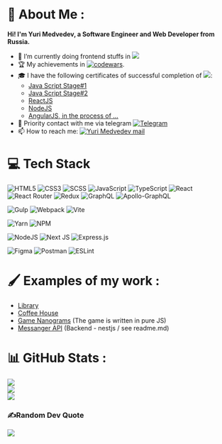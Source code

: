 # 💫 About Me :
**Hi! I'm Yuri Medvedev, a Software Engineer and Web Developer from Russia.**

- 👷 I’m currently doing frontend stuffs in [![](https://img.shields.io/badge/freelance-8A2BE2)](https://kwork.ru/user/medvedevyuri)
- 🏆 My achievements in [![codewars](https://www.codewars.com/users/yuranius-1983/badges/small)](https://www.codewars.com/users/yuranius-1983).
- 🎓 I have the following certificates of successful completion of [![](https://img.shields.io/badge/The_Rolling_Scopes_School-fdd835)](https://rollingscopes.com/):
    - <a href="https://app.rs.school/certificate/k8yvh1j6" target="_blank">Java Script Stage#1</a>
    - <a href="https://app.rs.school/certificate/xquelfg1" target="_blank">Java Script Stage#2</a>
    - <a href="https://app.rs.school/certificate/1vexy44m" target="_blank">ReactJS</a>
    - <a href="https://app.rs.school/certificate/2l66c72v" target="_blank">NodeJS</a>
    - <a href="https://wearecommunity.io/events/rs-angular-2024q3" target="_blank">AngularJS, in the process of ...</a>
- 📝 Priority contact with me via telegram [![Telegram](https://img.shields.io/badge/-Telegram-090909?logo=telegram&logoColor=27A0D9)](https://t.me/Medvedev_ya)
- 📫 How to reach me: <a href="mailto:web.js.master@gmail.com" alt="Yuri Medvedev mail">
  <img src="https://img.shields.io/badge/web.js.master@gmail.com-black?logo=gmail" title="Go To mail" alt="Yuri Medvedev mail"/>
</a>


# 💻 Tech Stack
![HTML5](https://img.shields.io/badge/html5-%23E34F26.svg?style=flat&logo=html5&logoColor=white) 
![CSS3](https://img.shields.io/badge/css3-%231572B6.svg?style=flat&logo=css3&logoColor=white) 
![SCSS](https://img.shields.io/badge/SCSS-hotpink.svg?logo=SASS&logoColor=white) 
![JavaScript](https://img.shields.io/badge/javascript-%23323330.svg?style=flat&logo=javascript&logoColor=%23F7DF1E) 
![TypeScript](https://img.shields.io/badge/typescript-%23007ACC.svg?style=flat&logo=typescript&logoColor=white) 
![React](https://img.shields.io/badge/react-%2320232a.svg?style=flat&logo=react&logoColor=%2361DAFB) 
![React Router](https://img.shields.io/badge/React_Router-CA4245?style=flat&logo=react-router&logoColor=white) 
![Redux](https://img.shields.io/badge/redux-%23593d88.svg?style=flat&logo=redux&logoColor=white) 
![GraphQL](https://img.shields.io/badge/-GraphQL-E10098?logo=graphql&logoColor=white)
![Apollo-GraphQL](https://img.shields.io/badge/-ApolloGraphQL-311C87?style=flat&logo=apollo-graphql) 

![Gulp](https://img.shields.io/badge/GULP-%23CF4647.svg?style=flat&logo=gulp&logoColor=white) 
![Webpack](https://img.shields.io/badge/webpack-%238DD6F9.svg?style=flat&logo=webpack&logoColor=black) 
![Vite](https://img.shields.io/badge/vite-%23646CFF.svg?logo=vite&logoColor=white)

![Yarn](https://img.shields.io/badge/yarn-%232C8EBB.svg?style=flat&logo=yarn&logoColor=white) 
![NPM](https://img.shields.io/badge/NPM-%23CB3837.svg?logo=npm&logoColor=white)

![NodeJS](https://img.shields.io/badge/node.js-6DA55F?style=flat&logo=node.js&logoColor=white)
![Next JS](https://img.shields.io/badge/Next-black?logo=next.js&logoColor=white)
![Express.js](https://img.shields.io/badge/express.js-%23404d59.svg?logo=express&logoColor=%2361DAFB)

![Figma](https://img.shields.io/badge/figma-%23F24E1E.svg?style=flat&logo=figma&logoColor=white)
![Postman](https://img.shields.io/badge/Postman-FF6C37?style=flat&logo=postman&logoColor=white)
![ESLint](https://img.shields.io/badge/ESLint-4B3263?style=flat&logo=eslint&logoColor=white)

# 🖌 Examples of my work :
- [Library](https://bearury.github.io/library/)
- [Coffee House](https://bearury.github.io/coffee-house/)
- [Game Nanograms](https://bearury.github.io/nanograms/) (The game is written in pure JS)
- [Messanger API](https://github.com/webjsmaster/nestjs-websocket) (Backend - nestjs / see readme.md)

# 📊 GitHub Stats :
![](https://github-readme-stats.vercel.app/api?username=bearury&theme=vue-dark&hide_border=false&include_all_commits=false&count_private=false)<br/>
![](https://github-readme-streak-stats.herokuapp.com/?user=bearury&theme=vue-dark&hide_border=false)<br/>
![](https://github-readme-stats.vercel.app/api/top-langs/?username=bearury&theme=vue-dark&hide_border=false&include_all_commits=false&count_private=false&layout=compact)

### ✍️Random Dev Quote
![](https://quotes-github-readme.vercel.app/api?type=horizontal&theme=dark)
